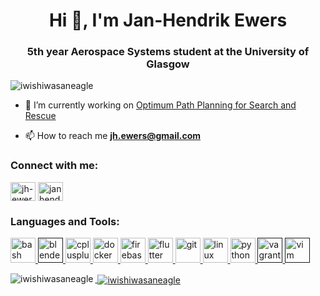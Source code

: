 <h1 align="center">Hi 👋, I'm Jan-Hendrik Ewers</h1>
<h3 align="center">5th year Aerospace Systems student at the University of Glasgow</h3>

<p align="left"> <img src="https://komarev.com/ghpvc/?username=iwishiwasaneagle" alt="iwishiwasaneagle" /> </p>

- 🔭 I’m currently working on [Optimum Path Planning for Search and Rescue](https://github.com/iwishiwasaneagle/JHE_MEng)

- 📫 How to reach me **jh.ewers@gmail.com**

<p align="left">
<h3 align="left">Connect with me:</h3>
<a href="https://linkedin.com/in/jh-ewers" target="blank"><img align="center" src="https://cdn.jsdelivr.net/npm/simple-icons@3.0.1/icons/linkedin.svg" alt="jh-ewers" height="30" width="40" /></a>
<a href="https://instagram.com/janhendrikewers" target="blank"><img align="center" src="https://cdn.jsdelivr.net/npm/simple-icons@3.0.1/icons/instagram.svg" alt="janhendrikewers" height="30" width="40" /></a>
</p>

<h3 align="left">Languages and Tools:</h3>
<p align="left"> <a href="https://www.gnu.org/software/bash/" target="_blank"> <img src="https://www.vectorlogo.zone/logos/gnu_bash/gnu_bash-icon.svg" alt="bash" width="40" height="40"/> </a> <a href="" target="_blank"> <img src="https://download.blender.org/branding/community/blender_community_badge_white.svg" alt="blender" width="40" height="40"/> </a> <a href="https://www.w3schools.com/cpp/" target="_blank"> <img src="https://devicons.github.io/devicon/devicon.git/icons/cplusplus/cplusplus-original.svg" alt="cplusplus" width="40" height="40"/> </a> <a href="https://www.docker.com/" target="_blank"> <img src="https://devicons.github.io/devicon/devicon.git/icons/docker/docker-original-wordmark.svg" alt="docker" width="40" height="40"/> </a> <a href="https://firebase.google.com/" target="_blank"> <img src="https://www.vectorlogo.zone/logos/firebase/firebase-icon.svg" alt="firebase" width="40" height="40"/> </a> <a href="https://flutter.dev" target="_blank"> <img src="https://www.vectorlogo.zone/logos/flutterio/flutterio-icon.svg" alt="flutter" width="40" height="40"/> </a> <a href="https://git-scm.com/" target="_blank"> <img src="https://www.vectorlogo.zone/logos/git-scm/git-scm-icon.svg" alt="git" width="40" height="40"/> </a> <a href="https://www.linux.org/" target="_blank"> <img src="https://devicons.github.io/devicon/devicon.git/icons/linux/linux-original.svg" alt="linux" width="40" height="40"/> </a> <a href="https://www.python.org" target="_blank"> <img src="https://devicons.github.io/devicon/devicon.git/icons/python/python-original.svg" alt="python" width="40" height="40"/> </a> <a href="" target="_blank"> <img src="https://www.vectorlogo.zone/logos/vagrantup/vagrantup-icon.svg" alt="vagrant" width="40" height="40"/> <img src="https://devicon.dev/devicon.git/icons/vim/vim-original.svg" alt="vim" width="40" height="40"/> </p>

<p><img align="left" src="https://github-readme-stats.vercel.app/api/top-langs/?username=iwishiwasaneagle&layout=compact&count_private=true" alt="iwishiwasaneagle" /></p>

<p>&nbsp;<img align="center" src="https://github-readme-stats.vercel.app/api?username=iwishiwasaneagle&show_icons=true&count_private=true" alt="iwishiwasaneagle" /></p>

